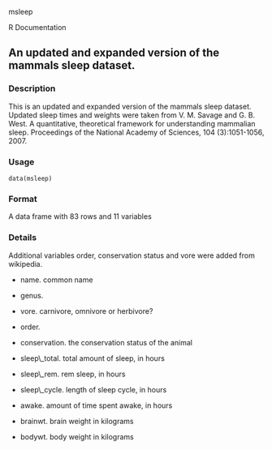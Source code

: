 msleep

R Documentation

## An updated and expanded version of the mammals sleep dataset.

### Description

This is an updated and expanded version of the mammals sleep dataset. Updated
sleep times and weights were taken from V. M. Savage and G. B. West. A
quantitative, theoretical framework for understanding mammalian sleep.
Proceedings of the National Academy of Sciences, 104 (3):1051-1056, 2007\.

### Usage

    
    data(msleep)

### Format

A data frame with 83 rows and 11 variables

### Details

Additional variables order, conservation status and vore were added from
wikipedia.

  * name. common name 

  * genus. 

  * vore. carnivore, omnivore or herbivore? 

  * order. 

  * conservation. the conservation status of the animal 

  * sleep\\_total. total amount of sleep, in hours 

  * sleep\\_rem. rem sleep, in hours 

  * sleep\\_cycle. length of sleep cycle, in hours 

  * awake. amount of time spent awake, in hours 

  * brainwt. brain weight in kilograms 

  * bodywt. body weight in kilograms 

